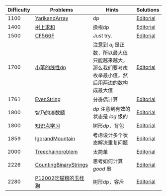 | Difficulty | Problems | Hints | Solutions |
|------------|------------|-----------|-----------|
| 1100 | [YarikandArray](https://codeforces.com/contest/1899/problem/C) | dp | [Editorial](https://github.com/aboutliu/Daily_Problem/blob/main/2025/03/28/solution/YarikandArray.md) |
| 1400 | [树上求和](https://bs.daimayuan.top/p/35) | 换根dp | [Editorial](https://github.com/aboutliu/Daily_Problem/blob/main/2025/04/04/solution/树上求和.md) |
| 1500 | [CF566F](https://codeforces.com/problemset/problem/566/F) | Just try. | [Editorial](https://github.com/aboutliu/Daily_Problem/blob/main/2025/03/13/solution/CF566F.md) |
| 1700 | [小苯的线性dp](https://ac.nowcoder.com/acm/contest/104637/F) | 注意到 $a_i$ 是正数，所以最大值只能越来越大，那么我们要考虑枚举最小值，然后用两边的数构成最大值 | [Editorial](https://github.com/aboutliu/Daily_Problem/blob/main/2025/03/24/solution/小苯的线性dp.md) |
| 1761 | [EvenString](https://codeforces.com/contest/2086/problem/D) | 分奇偶计算 | [Editorial](https://github.com/aboutliu/Daily_Problem/blob/main/2025/04/04/solution/EvenString.md) |
| 1800 | [智乃的凑数题](https://ac.nowcoder.com/acm/contest/103957/F) | $dp$ 注意到有效的状态是 $log$ 级的 | [Editorial](https://github.com/aboutliu/Daily_Problem/blob/main/2025/03/22/solution/%E6%99%BA%E4%B9%83%E7%9A%84%E5%87%91%E6%95%B0%E9%A2%98.md) |
| 1800 | [知识点学习](https://bs.daimayuan.top/p/17) | 树形$dp$，背包 | [Editorial](https://github.com/aboutliu/Daily_Problem/blob/main/2025/04/12/solution/知识点学习.md) |
| 1859 | [IgorandMountain](https://codeforces.com/contest/2091/problem/F) | 考虑设计多个状态解决重复问题 | [Editorial](https://github.com/aboutliu/Daily_Problem/blob/main/2025/03/26/solution/IgorandMountain.md) |
| 2000 | [Treechainproblem](https://acm.hdu.edu.cn/showproblem.php?pid=5293) | 太简单 | [Editorial](https://github.com/aboutliu/Daily_Problem/blob/main/2025/03/27/solution/Treechainproblem.md) |
| 2226 | [CountingBinaryStrings](https://codeforces.com/contest/1920/problem/E) | 思考如何计算 $good$ 串 | [Editorial](https://github.com/aboutliu/Daily_Problem/blob/main/2025/03/26/solution/CountingBinaryStrings.md) |
| 2280 | [P12002吃猫粮的玉桂狗](https://www.luogu.com.cn/problem/P12002) | 树形dp，容斥 | [Editorial](https://github.com/aboutliu/Daily_Problem/blob/main/2025/04/03/solution/P12002吃猫粮的玉桂狗.md) |
